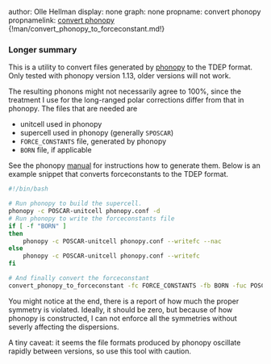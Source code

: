 author: Olle Hellman
display: none
graph: none
propname: convert phonopy
propnamelink: <a href="../program/convert_phonopy_to_forceconstant.html">convert phonopy</a>
{!man/convert_phonopy_to_forceconstant.md!}

### Longer summary

This is a utility to convert files generated by [phonopy](https://atztogo.github.io/phonopy) to the TDEP format. Only tested with phonopy version 1.13, older versions will not work.

The resulting phonons might not necessarily agree to 100%, since the treatment I use for the long-ranged polar corrections differ from that in phonopy. The files that are needed are

* unitcell used in phonopy
* supercell used in phonopy (generally `SPOSCAR`)
* `FORCE_CONSTANTS` file, generated by phonopy
* `BORN` file, if applicable

See the phonopy [manual](https://atztogo.github.io/phonopy) for instructions how to generate them. Below is an example snippet that converts forceconstants to the TDEP format.

```bash
#!/bin/bash

# Run phonopy to build the supercell.
phonopy -c POSCAR-unitcell phonopy.conf -d
# Run phonopy to write the forceconstants file
if [ -f "BORN" ]
then
    phonopy -c POSCAR-unitcell phonopy.conf --writefc --nac
else
    phonopy -c POSCAR-unitcell phonopy.conf --writefc
fi

# And finally convert the forceconstant
convert_phonopy_to_forceconstant -fc FORCE_CONSTANTS -fb BORN -fuc POSCAR-unitcell -fss SPOSCAR
```

You might notice at the end, there is a report of how much the proper symmetry is violated. Ideally, it should be zero, but because of how phonopy is constructed, I can not enforce all the symmetries without severly affecting the dispersions.

A tiny caveat: it seems the file formats produced by phonopy oscillate rapidly between versions, so use this tool with caution.
